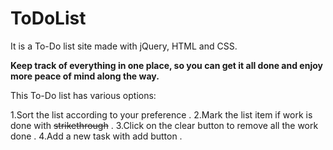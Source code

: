 # ToDoList
It is a To-Do list site made with jQuery, HTML and CSS.

**Keep track of everything in one place, so you can get it all done and enjoy more peace of mind along the way.**

This To-Do list has various options:

1.Sort the list according to your preference . 
2.Mark the list item if work is done with ~~strikethrough~~ . 
3.Click on the clear button to remove all the work done . 
4.Add a new task with add button . 
